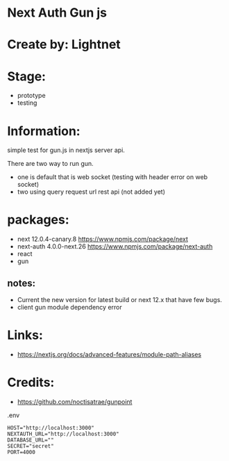 # Next Auth Gun js

# Create by: Lightnet

# Stage:
- prototype
- testing

# Information:
  simple test for gun.js in nextjs server api.

There are two way to run gun.
- one is default that is web socket (testing with header error on web socket)
- two using query request url rest api (not added yet)

# packages:
- next 12.0.4-canary.8 https://www.npmjs.com/package/next
- next-auth 4.0.0-next.26 https://www.npmjs.com/package/next-auth
- react
- gun 

## notes:
- Current the new version for latest build or next 12.x that have few bugs.
- client gun module dependency error

# Links:
- https://nextjs.org/docs/advanced-features/module-path-aliases

# Credits:
- https://github.com/noctisatrae/gunpoint


.env
```
HOST="http://localhost:3000"
NEXTAUTH_URL="http://localhost:3000"
DATABASE_URL=""
SECRET="secret"
PORT=4000
```